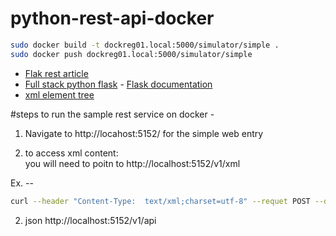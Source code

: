 # python-rest-api-docker



```bash
sudo docker build -t dockreg01.local:5000/simulator/simple .
sudo docker push dockreg01.local:5000/simulator/simple
```

- [Flak rest article](http://blog.luisrei.com/articles/flaskrest.html)
- [Full stack python flask](https://www.fullstackpython.com/flask.html)                                                                   - [Flask documentation](http://flask.pocoo.org/)     
- [xml element tree](https://docs.python.org/2/library/xml.etree.elementtree.html)



#steps to run the sample rest service on docker -

                                                                                       
1. Navigate to http://locahost:5152/ for the simple web entry                          
                                                                                       
2. to access xml content:                                                              
you will need to poitn to http://localhost:5152/v1/xml                                 

Ex. --

```bash
curl --header "Content-Type:  text/xml;charset=utf-8" --requet POST --data '<?xml version="1.0" encoding="UTF-8" standalone="yes"?><requestblock version="3.67"><alias>pegasus-demo@concentric.global</alias><request type="REFUND"><operation><accounttypedescription>CFT</accounttypedescription><sitereference>test_mifinitythirteen71401</sitereference></operation><merchant><orderreference>1603fcd1-8965XX804-af7f-763b2dfeb2c6</orderreference><chargedescription>PMC with Card included</chargedescription></merchant><billing><amount currencycode="GBP">479</amount><payment><expirydate>01/2022</expirydate><pan>XXXXXXXXXX</pan></payment></billing></request></requestblock>' http://127.0.0.1:5000/v1/xml
```

2. json
http://localhost:5152/v1/api 
